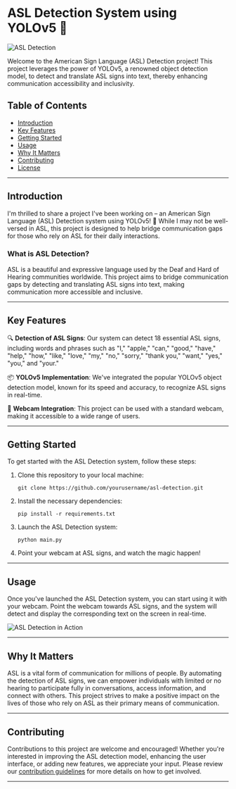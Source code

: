 # ASL Detection System using YOLOv5 🤟

![ASL Detection](images/asl_detection.png)

Welcome to the American Sign Language (ASL) Detection project! This project leverages the power of YOLOv5, a renowned object detection model, to detect and translate ASL signs into text, thereby enhancing communication accessibility and inclusivity. 

## Table of Contents
- [Introduction](#introduction)
- [Key Features](#key-features)
- [Getting Started](#getting-started)
- [Usage](#usage)
- [Why It Matters](#why-it-matters)
- [Contributing](#contributing)
- [License](#license)

---

## Introduction

I'm thrilled to share a project I've been working on – an American Sign Language (ASL) Detection system using YOLOv5! 🚀 While I may not be well-versed in ASL, this project is designed to help bridge communication gaps for those who rely on ASL for their daily interactions.

### What is ASL Detection?

ASL is a beautiful and expressive language used by the Deaf and Hard of Hearing communities worldwide. This project aims to bridge communication gaps by detecting and translating ASL signs into text, making communication more accessible and inclusive.

---

## Key Features

🔍 **Detection of ASL Signs**: Our system can detect 18 essential ASL signs, including words and phrases such as "I," "apple," "can," "good," "have," "help," "how," "like," "love," "my," "no," "sorry," "thank you," "want," "yes," "you," and "your."

📦 **YOLOv5 Implementation**: We've integrated the popular YOLOv5 object detection model, known for its speed and accuracy, to recognize ASL signs in real-time.

📸 **Webcam Integration**: This project can be used with a standard webcam, making it accessible to a wide range of users.

---

## Getting Started

To get started with the ASL Detection system, follow these steps:

1. Clone this repository to your local machine:

   ```shell
   git clone https://github.com/yourusername/asl-detection.git
   ```

2. Install the necessary dependencies:

   ```shell
   pip install -r requirements.txt
   ```

3. Launch the ASL Detection system:

   ```shell
   python main.py
   ```

4. Point your webcam at ASL signs, and watch the magic happen!

---

## Usage

Once you've launched the ASL Detection system, you can start using it with your webcam. Point the webcam towards ASL signs, and the system will detect and display the corresponding text on the screen in real-time.

![ASL Detection in Action](images/demo.gif)

---

## Why It Matters

ASL is a vital form of communication for millions of people. By automating the detection of ASL signs, we can empower individuals with limited or no hearing to participate fully in conversations, access information, and connect with others. This project strives to make a positive impact on the lives of those who rely on ASL as their primary means of communication.

---

## Contributing

Contributions to this project are welcome and encouraged! Whether you're interested in improving the ASL detection model, enhancing the user interface, or adding new features, we appreciate your input. Please review our [contribution guidelines](CONTRIBUTING.md) for more details on how to get involved.

---
